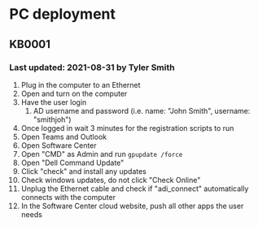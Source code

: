 # PC deployment

## KB0001

### Last updated: 2021-08-31 by Tyler Smith

1. Plug in the computer to an Ethernet
2. Open and turn on the computer
3. Have the user login
    1. AD username and password (i.e. name: "John Smith", username: "smithjoh")
4. Once logged in wait 3 minutes for the registration scripts to run
5. Open Teams and Outlook
6. Open Software Center
7. Open "CMD" as Admin and run ```gpupdate /force```
8. Open "Dell Command Update"
9. Click "check" and install any updates
10. Check windows updates, do not click "Check Online"
11. Unplug the Ethernet cable and check if "adi_connect" automatically connects with the computer
12. In the Software Center cloud website, push all other apps the user needs
